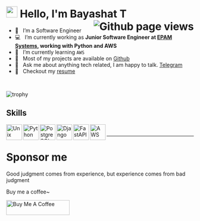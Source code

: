 <h1>
  <img src="https://media.giphy.com/media/hvRJCLFzcasrR4ia7z/giphy.gif" width="30px" height="30px" /> 
  <span>Hello, I'm Bayashat T</span>
  <img align="right" src="https://komarev.com/ghpvc/?username=Bayashat" alt="Github page views" />
</h1>

- 🚩 &nbsp; I’m a Software Engineer
- 💻 &nbsp; I’m currently working as **Junior Software Engineer at [EPAM Systems](https://www.epam.com), working with Python and AWS**
- 🌱 &nbsp; I’m currently learning `AWS`
- 🔭 &nbsp; Most of my projects are available on [Github](https://github.com/Bayashat?tab=repositories)
- 💬 &nbsp; Ask me about anything tech related, I am happy to talk. [Telegram](https://t.me/bayashat) 
- 📝 &nbsp; Checkout my [resume](https://www.linkedin.com/in/bayashat/)

<br>

![trophy](https://github-profile-trophy.vercel.app/?username=Bayashat&rank=SECRET,SSS,SS,S,AAA,AA,A&margin-w=15&margin-h=15&theme=algolia)

## Skills

<a href="https://unix.org/" target="_blank"><img align="left" alt="Unix" height ="42px" src="https://miro.medium.com/v2/resize:fit:1400/1*DGiErynhxM9XkzzBMUd1Vw.png"></a>
<a href="https://www.python.org" target="_blank"><img align="left" alt="Python" height ="42px" src="https://upload.wikimedia.org/wikipedia/commons/thumb/c/c3/Python-logo-notext.svg/800px-Python-logo-notext.svg.png"></a>
<a href="https://www.postgresql.org/" target="_blank"> <img align="left" alt="PostgreSQL" height ="42px"  src="https://upload.wikimedia.org/wikipedia/commons/thumb/2/29/Postgresql_elephant.svg/800px-Postgresql_elephant.svg.png"> </a>
<a href="https://www.djangoproject.com/" target="_blank"> <img align="left" alt="Django" height ="42px" src="https://static.djangoproject.com/img/logos/django-logo-negative.1d528e2cb5fb.png"></a>
<a href="https://fastapi.tiangolo.com/" target="_blank"><img align="left" alt="FastAPI" height ="42px" src="https://fastapi.tiangolo.com/img/logo-margin/logo-teal.png"></a>
<a href="https://aws.amazon.com/" target="_blank"><img align="left" alt="AWS" height ="42px" src="https://encrypted-tbn0.gstatic.com/images?q=tbn:ANd9GcR2xQcwKitRgXfqdi34DYlocPSEXD2G2zZipg&s"></a>
<br>

---

# Sponsor me

<p>Good judgment comes from experience, but experience comes from bad judgment</p>
<p>Buy me a coffee~</p>
<a href="https://www.patreon.com/Bayashat/shop" target="_blank" rel="noreferrer nofollow">
  <img src="https://cdn.buymeacoffee.com/buttons/default-red.png" alt="Buy Me A Coffee" height="40" width="170" >
</a>
